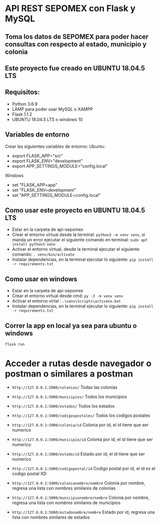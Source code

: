 # API REST SEPOMEX con Flask y MySQL
## Toma los datos de SEPOMEX para poder hacer consultas con respecto al estado, municipio y colonia
## Este proyecto fue creado en UBUNTU 18.04.5 LTS
## Requisitos: 
- Python 3.6.9
- LAMP para poder usar MySQL o XAMPP
- Flask 1.1.2
- UBUNTU 18.04.5 LTS o windows 10

## Variables de entorno
Crear las siguientes variables de entorno:
Ubuntu:
- export FLASK_APP="src"
- export FLASK_ENV="development"
- export APP_SETTINGS_MODULE="config.local"

Windows
- set "FLASK_APP=app"
- set "FLASK_ENV=development"
- set "APP_SETTINGS_MODULE=config.local"


## Como usar este proyecto en UBUNTU 18.04.5 LTS
- Estar en la carpeta de api-sepomex
- Crear el entorno virtual desde la terminal: `python3 -m venv venv`, si manda un error ejecutar el siguiente comando en terminal: `sudo apt install python3-venv`
- Activar el entorno virtual, desde la terminal ejecutar el siguiente comando: `. venv/bin/activate`
- Instalar dependencias, en la terminal ejecutar lo siguiente: `pip install -r requirements.txt`

## Como usar en windows
- Estar en la carpeta de api-sepomex
- Crear el entorno virtual desde cmd: `py -3 -m venv venv`
- Activar el entorno virtal : `.\venv\Scripts\activate.bat`
- Instalar dependencias, en la terminal ejecutar lo siguiente: `pip install -r requirements.txt`


## Correr la app en local ya sea para ubuntu o windows
`flask run`


# Acceder a rutas desde navegador o postman o similares a postman

- `http://127.0.0.1:5000/colonias/` Todas las colonias
- `http://127.0.0.1:5000/municipios/` Todos los municipios
- `http://127.0.0.1:5000/estados/` Todos los estados
- `http://127.0.0.1:5000/codigospostales/` Todos los codigos postales

- `http://127.0.0.1:5000/colonia/id` Colonia por id, el id tiene que ser numerico
- `http://127.0.0.1:5000/municipio/id` Colonia por id, el id tiene que ser numerico
- `http://127.0.0.1:5000/estado/id` Estado por id, el id tiene que ser numerico
- `http://127.0.0.1:5000/codigopostal/id` Codigo postal por id, el id es el codigo postal XD

- `http://127.0.0.1:5000/colonianombre/nombre` Colonia por nombre, regresa una lista con nombres similares de colonias
- `http://127.0.0.1:5000/municipionombre/nombre` Colonia por nombre, regresa una lista con nombres similares de municipios
- `http://127.0.0.1:5000/estadonombre/nombre` Estado por id, regresa una lista con nombres similares de estados